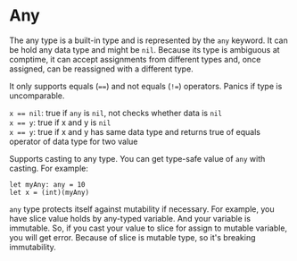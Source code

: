 # Any

The any type is a built-in type and is represented by the `any` keyword. It can be hold any data type and might be `nil`. Because its type is ambiguous at comptime, it can accept assignments from different types and, once assigned, can be reassigned with a different type.

It only supports equals (`==`) and not equals (`!=`) operators. Panics if type is uncomparable.

`x == nil`: true if `any` is `nil`, not checks whether data is `nil`\
`x == y`: true if x and y is `nil`\
`x == y`: true if x and y has same data type and returns true of equals operator of data type for two value

Supports casting to any type.
You can get type-safe value of `any` with casting.
For example:
```jule
let myAny: any = 10
let x = (int)(myAny)
```

`any` type protects itself against mutability if necessary.
For example, you have slice value holds by any-typed variable.
And your variable is immutable.
So, if you cast your value to slice for assign to mutable variable, you will get error.
Because of slice is mutable type, so it's breaking immutability.